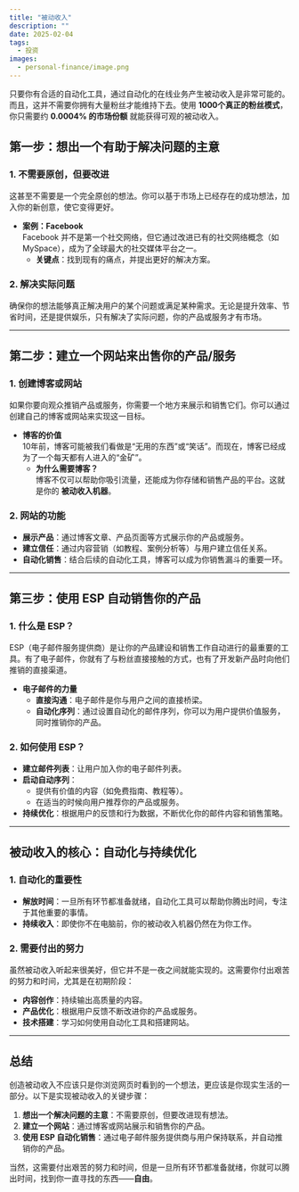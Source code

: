 ```yaml
---
title: "被动收入"
description: ""
date: 2025-02-04
tags:
  - 投资
images:
  - personal-finance/image.png
---
```


只要你有合适的自动化工具，通过自动化的在线业务产生被动收入是非常可能的。而且，这并不需要你拥有大量粉丝才能维持下去。使用 **1000个真正的粉丝模式**，你只需要约 **0.0004% 的市场份额** 就能获得可观的被动收入。

## 第一步：想出一个有助于解决问题的主意

### 1. 不需要原创，但要改进
这甚至不需要是一个完全原创的想法。你可以基于市场上已经存在的成功想法，加入你的新创意，使它变得更好。

- **案例：Facebook**  
  Facebook 并不是第一个社交网络，但它通过改进已有的社交网络概念（如 MySpace），成为了全球最大的社交媒体平台之一。  
  - **关键点**：找到现有的痛点，并提出更好的解决方案。

### 2. 解决实际问题
确保你的想法能够真正解决用户的某个问题或满足某种需求。无论是提升效率、节省时间，还是提供娱乐，只有解决了实际问题，你的产品或服务才有市场。

---

## 第二步：建立一个网站来出售你的产品/服务

### 1. 创建博客或网站
如果你要向观众推销产品或服务，你需要一个地方来展示和销售它们。你可以通过创建自己的博客或网站来实现这一目标。

- **博客的价值**  
  10年前，博客可能被我们看做是“无用的东西”或“笑话”。而现在，博客已经成为了一个每天都有人进入的“金矿”。  
  - **为什么需要博客？**  
    博客不仅可以帮助你吸引流量，还能成为你存储和销售产品的平台。这就是你的 **被动收入机器**。

### 2. 网站的功能
- **展示产品**：通过博客文章、产品页面等方式展示你的产品或服务。
- **建立信任**：通过内容营销（如教程、案例分析等）与用户建立信任关系。
- **自动化销售**：结合后续的自动化工具，博客可以成为你销售漏斗的重要一环。

---

## 第三步：使用 ESP 自动销售你的产品

### 1. 什么是 ESP？
ESP（电子邮件服务提供商）是让你的产品建设和销售工作自动进行的最重要的工具。有了电子邮件，你就有了与粉丝直接接触的方式，也有了开发新产品时向他们推销的直接渠道。

- **电子邮件的力量**  
  - **直接沟通**：电子邮件是你与用户之间的直接桥梁。
  - **自动化序列**：通过设置自动化的邮件序列，你可以为用户提供价值服务，同时推销你的产品。

### 2. 如何使用 ESP？
- **建立邮件列表**：让用户加入你的电子邮件列表。
- **启动自动序列**：
  - 提供有价值的内容（如免费指南、教程等）。
  - 在适当的时候向用户推荐你的产品或服务。
- **持续优化**：根据用户的反馈和行为数据，不断优化你的邮件内容和销售策略。

---

## 被动收入的核心：自动化与持续优化

### 1. 自动化的重要性
- **解放时间**：一旦所有环节都准备就绪，自动化工具可以帮助你腾出时间，专注于其他重要的事情。
- **持续收入**：即使你不在电脑前，你的被动收入机器仍然在为你工作。

### 2. 需要付出的努力
虽然被动收入听起来很美好，但它并不是一夜之间就能实现的。这需要你付出艰苦的努力和时间，尤其是在初期阶段：
- **内容创作**：持续输出高质量的内容。
- **产品优化**：根据用户反馈不断改进你的产品或服务。
- **技术搭建**：学习如何使用自动化工具和搭建网站。

---

## 总结

创造被动收入不应该只是你浏览网页时看到的一个想法，更应该是你现实生活的一部分。以下是实现被动收入的关键步骤：

1. **想出一个解决问题的主意**：不需要原创，但要改进现有想法。
2. **建立一个网站**：通过博客或网站展示和销售你的产品。
3. **使用 ESP 自动化销售**：通过电子邮件服务提供商与用户保持联系，并自动推销你的产品。

当然，这需要付出艰苦的努力和时间，但是一旦所有环节都准备就绪，你就可以腾出时间，找到你一直寻找的东西——**自由**。